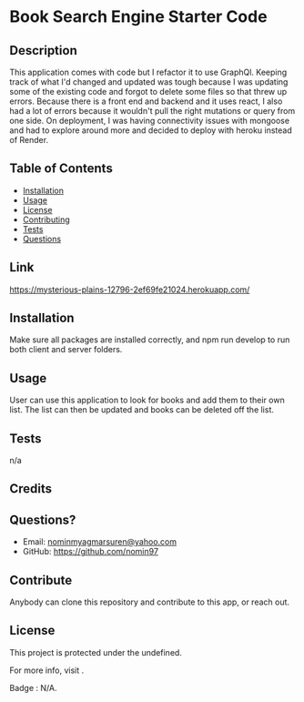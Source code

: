 # Book Search Engine Starter Code
  
## Description 
This application comes with code but I refactor it to use GraphQl. Keeping track of what I'd changed and updated was tough because I was updating some of the existing code and forgot to delete some files so that threw up errors. Because there is a front end and backend and it uses react, I also had a lot of errors because it wouldn't pull the right mutations or query from one side. On deployment, I was having connectivity issues with mongoose and had to explore around more and decided to deploy with heroku instead of Render. 

## Table of Contents
  - [Installation](#installation)
  - [Usage](#usage)
  - [License](#license)
  - [Contributing](#contributing)
  - [Tests](#tests)
  - [Questions](#questions)
  
## Link
https://mysterious-plains-12796-2ef69fe21024.herokuapp.com/
  
## Installation 
  Make sure all packages are installed correctly, and npm run develop to run both client and server folders. 
  
## Usage
  User can use this application to look for books and add them to their own list. The list can then be updated and books can be deleted off the list.
  
## Tests
  n/a
  
## Credits

## Questions?
  * Email: <nominmyagmarsuren@yahoo.com>
  * GitHub: <https://github.com/nomin97>
  
## Contribute
  Anybody can clone this repository and contribute to this app, or reach out. 
  
## License
  This project is protected under the undefined.
  
  For more info, visit .
  
  Badge : N/A.
